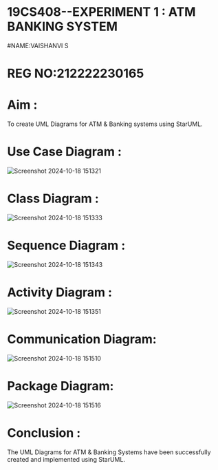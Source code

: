 # 19CS408--EXPERIMENT 1 : ATM BANKING SYSTEM
#NAME:VAISHANVI S
# REG NO:212222230165
# Aim :
To create UML Diagrams for ATM & Banking systems using StarUML.

# Use Case Diagram :
![Screenshot 2024-10-18 151321](https://github.com/user-attachments/assets/351b1606-aa89-4b3b-9dc8-a0bb7357a2af)


# Class Diagram :
![Screenshot 2024-10-18 151333](https://github.com/user-attachments/assets/d7caf9eb-c795-4045-a735-9fd42461d9e9)


# Sequence Diagram :
![Screenshot 2024-10-18 151343](https://github.com/user-attachments/assets/8d6d5cf2-869a-47d2-8e61-416390484927)


# Activity Diagram :

![Screenshot 2024-10-18 151351](https://github.com/user-attachments/assets/52d10522-481a-4a7a-bf92-feb83014aacc)

# Communication Diagram:
![Screenshot 2024-10-18 151510](https://github.com/user-attachments/assets/a8eb0808-dc57-44df-999b-45c34f5d3a4c)


# Package Diagram:
![Screenshot 2024-10-18 151516](https://github.com/user-attachments/assets/10417497-fe12-4c3c-bc25-827822941edd)


# Conclusion :
The UML Diagrams for ATM & Banking Systems have been successfully created and implemented using StarUML.
